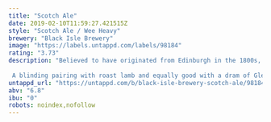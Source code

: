 ```yaml
---
title: "Scotch Ale"
date: 2019-02-10T11:59:27.421515Z
style: "Scotch Ale / Wee Heavy"
brewery: "Black Isle Brewery"
image: "https://labels.untappd.com/labels/98184"
rating: "3.73"
description: "Believed to have originated from Edinburgh in the 1800s, the brewing of Scotch ales is now more of a focus for the US craft brewers than for those in its homeland. This beer, however, is a distillation of all that is good in Scotland. A liquid fruit cake with a malty foundation and a rich spice finish, this will fill your palate and astound you for minutes as you unlock the multi-layers of flavour.  A blinding pairing with roast lamb and equally good with a dram of Glenmorangie Lasanta."
untappd_url: "https://untappd.com/b/black-isle-brewery-scotch-ale/98184"
abv: "6.8"
ibu: "0"
robots: noindex,nofollow
---
```

